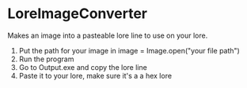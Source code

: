 # LoreImageConverter
Makes an image into a pasteable lore line to use on your lore.

1. Put the path for your image in image = Image.open("your file path")
2. Run the program
3. Go to Output.exe and copy the lore line
4. Paste it to your lore, make sure it's a a hex lore
